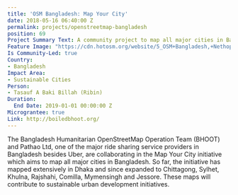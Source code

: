 ```yaml
---
title: 'OSM Bangladesh: Map Your City'
date: 2018-05-16 06:40:00 Z
permalink: projects/openstreetmap-bangladesh
position: 69
Project Summary Text: A community project to map all major cities in Bangladesh
Feature Image: "https://cdn.hotosm.org/website/5_OSM+Bangladesh,+Nethope+Device+Grant+2017.JPG"
Is Community-Led: true
Country:
- Bangladesh
Impact Area:
- Sustainable Cities
Person:
- Tasauf A Baki Billah (Ribin)
Duration:
  End Date: 2019-01-01 00:00:00 Z
Micrograntee: true
Link: http://boiledbhoot.org/
---
```


The Bangladesh Humanitarian OpenStreetMap Operation Team (BHOOT) and Pathao Ltd, one of the major ride sharing service providers in Bangladesh besides Uber, are collaborating in the Map Your City initiative which aims to map all major cities in Bangladesh. So far, the initiative has mapped extensively in Dhaka and since expanded to Chittagong, Sylhet, Khulna, Rajshahi, Comilla, Mymensingh and Jessore. These maps will contribute to sustainable urban development initiatives.